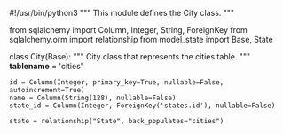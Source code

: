 #!/usr/bin/python3
"""
This module defines the City class.
"""

from sqlalchemy import Column, Integer, String, ForeignKey
from sqlalchemy.orm import relationship
from model_state import Base, State

class City(Base):
    """
    City class that represents the cities table.
    """
    __tablename__ = 'cities'

    id = Column(Integer, primary_key=True, nullable=False, autoincrement=True)
    name = Column(String(128), nullable=False)
    state_id = Column(Integer, ForeignKey('states.id'), nullable=False)
    
    state = relationship("State", back_populates="cities")


